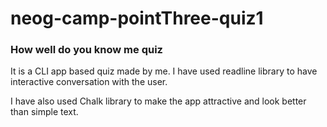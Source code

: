 # neog-camp-pointThree-quiz1
### **How well do you know me quiz**

It is a CLI app based quiz made by me.
I have used readline library to have interactive conversation with the user.

I have also used Chalk library to make the app attractive and look better than simple text.
